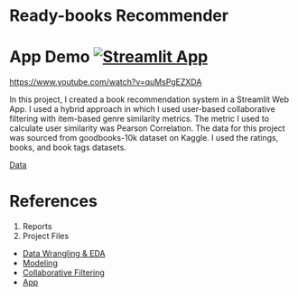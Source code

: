 # Ready-books Recommender

# App Demo [![Streamlit App](https://static.streamlit.io/badges/streamlit_badge_black_white.svg)](https://share.streamlit.io/gcolson11/capstone_books/main/app.py)

https://www.youtube.com/watch?v=quMsPgEZXDA 

In this project, I created a book recommendation system in a Streamlit Web App. I used a hybrid approach in which I used user-based collaborative filtering with item-based genre similarity metrics. The metric I used to calculate user similarity was Pearson Correlation. The data for this project was sourced from goodbooks-10k dataset on Kaggle. I used the ratings, books, and book tags datasets. 

[Data](https://www.kaggle.com/zygmunt/goodbooks-10k)

# References

1. Reports
2. Project Files 
- [Data Wrangling & EDA](https://github.com/gcolson11/Capstone_Books/blob/main/Data_Wrangling_and_EDA.ipynb)
- [Modeling](https://github.com/gcolson11/Capstone_Books/blob/main/Pre-processing%20and%20Model.ipynb)
- [Collaborative Filtering](https://github.com/gcolson11/Capstone_Books/blob/main/collaborative_filtering.py)
- [App](https://github.com/gcolson11/Capstone_Books/blob/main/app.py)